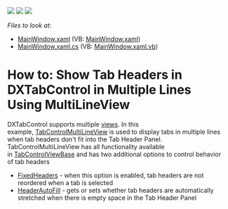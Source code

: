 <!-- default badges list -->
![](https://img.shields.io/endpoint?url=https://codecentral.devexpress.com/api/v1/VersionRange/128642245/15.1.4%2B)
[![](https://img.shields.io/badge/Open_in_DevExpress_Support_Center-FF7200?style=flat-square&logo=DevExpress&logoColor=white)](https://supportcenter.devexpress.com/ticket/details/T327457)
[![](https://img.shields.io/badge/📖_How_to_use_DevExpress_Examples-e9f6fc?style=flat-square)](https://docs.devexpress.com/GeneralInformation/403183)
<!-- default badges end -->
<!-- default file list -->
*Files to look at*:

* [MainWindow.xaml](./CS/DXTabControlExample/MainWindow.xaml) (VB: [MainWindow.xaml](./VB/DXTabControlExample/MainWindow.xaml))
* [MainWindow.xaml.cs](./CS/DXTabControlExample/MainWindow.xaml.cs) (VB: [MainWindow.xaml.vb](./VB/DXTabControlExample/MainWindow.xaml.vb))
<!-- default file list end -->
# How to: Show Tab Headers in DXTabControl in Multiple Lines Using MultiLineView


<p>DXTabControl supports multiple <a href="https://documentation.devexpress.com/#WPF/CustomDocument113984">views</a>. In this example, <a href="https://documentation.devexpress.com/#WPF/clsDevExpressXpfCoreTabControlMultiLineViewtopic">TabControlMultiLineView</a> is used to display tabs in multiple lines when tab headers don't fit into the Tab Header Panel. <br>TabControlMultiLineView has all functionality available in <a href="https://documentation.devexpress.com/#WPF/clsDevExpressXpfCoreTabControlViewBasetopic">TabControlViewBase</a> and has two additional options to control behavior of tab headers

* <a href="https://documentation.devexpress.com/#WPF/DevExpressXpfCoreTabControlMultiLineView_FixedHeaderstopic">FixedHeaders</a> - when this option is enabled, tab headers are not reordered when a tab is selected
* <a href="https://documentation.devexpress.com/#WPF/DevExpressXpfCoreTabControlMultiLineView_HeaderAutoFilltopic">HeaderAutoFill</a> - gets or sets whether tab headers are automatically stretched when there is empty space in the Tab Header Panel</p>

<br/>


